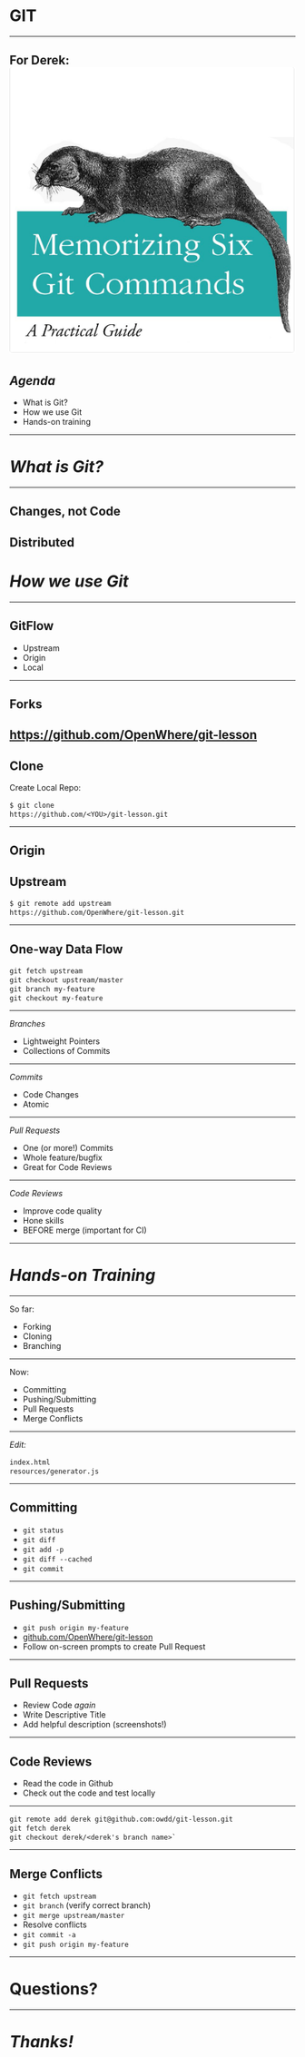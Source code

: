 # GIT
---
For Derek:
![Memorizing Six Commands](./resources/memorizing-six.png)
---
## *Agenda*
+ What is Git?
+ How we use Git
+ Hands-on training
---
# *What is Git?*
---
Changes, not Code
---
Distributed
---
# *How we use Git*
---
GitFlow
---
+ Upstream
+ Origin
+ Local
---
Forks
---
https://github.com/OpenWhere/git-lesson
---
Clone
---
Create Local Repo:

```
$ git clone
https://github.com/<YOU>/git-lesson.git
```
---
Origin
---
Upstream
---
```
$ git remote add upstream
https://github.com/OpenWhere/git-lesson.git
```
---
One-way Data Flow
---
```
git fetch upstream
git checkout upstream/master
git branch my-feature
git checkout my-feature
```
---
*Branches*

+ Lightweight Pointers
+ Collections of Commits
---
*Commits*

+ Code Changes
+ Atomic
---
*Pull Requests*

+ One (or more!) Commits
+ Whole feature/bugfix
+ Great for Code Reviews
---
*Code Reviews*

+ Improve code quality
+ Hone skills
+ BEFORE merge (important for CI)
---
# *Hands-on Training*
---
So far:

+ Forking
+ Cloning
+ Branching
---
Now:

+ Committing
+ Pushing/Submitting
+ Pull Requests
+ Merge Conflicts
---
*Edit:*
```
index.html
resources/generator.js
```
---
Committing
---
+ `git status`
+ `git diff`
+ `git add -p`
+ `git diff --cached`
+ `git commit`
---
Pushing/Submitting
---
+ `git push origin my-feature`
+ [github.com/OpenWhere/git-lesson](github.com/OpenWhere/git-lesson)
+ Follow on-screen prompts to create Pull Request
---
Pull Requests
---
+ Review Code *again*
+ Write Descriptive Title
+ Add helpful description (screenshots!)
---
Code Reviews
---
+ Read the code in Github
+ Check out the code and test locally
---
```
git remote add derek git@github.com:owdd/git-lesson.git
git fetch derek
git checkout derek/<derek's branch name>`
```
---
Merge Conflicts
---
+ `git fetch upstream`
+ `git branch` (verify correct branch)
+ `git merge upstream/master`
+ Resolve conflicts
+ `git commit -a`
+ `git push origin my-feature`
---
# Questions?
---
# *Thanks!*
